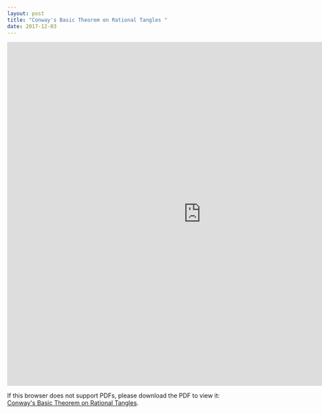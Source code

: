 ```yaml
---
layout: post
title: "Conway's Basic Theorem on Rational Tangles "
date: 2017-12-03
---
```

<iframe width='900' height='800' src='https://williamchuang.github.io/files/Topo_William.pdf' frameborder='0' allowfullscreen></iframe>


<p>If this browser does not support PDFs, please download the PDF to view it: <a href="https://williamchuang.github.io/files/Topo_William.pdf" target="_blank">Conway's Basic Theorem on Rational Tangles</a>.</p>

